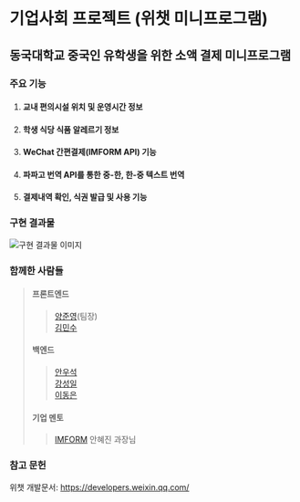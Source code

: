 # 기업사회 프로젝트 (위챗 미니프로그램)
## 동국대학교 중국인 유학생을 위한 소액 결제 미니프로그램
### 주요 기능
1. #### 교내 편의시설 위치 및 운영시간 정보
2. #### 학생 식당 식품 알레르기 정보
3. #### WeChat 간편결제(IMFORM API) 기능
4. #### 파파고 번역 API를 통한 중-한, 한-중 텍스트 번역
5. #### 결제내역 확인, 식권 발급 및 사용 기능


### 구현 결과물
![구현 결과물 이미지](../master/results/Result.jpg)


### 함께한 사람들
> #### 프론트엔드  
>> [양준영](https://github.com/tom9744)(팀장)  
>> [김민수](https://github.com/Rush-K)  
> #### 백엔드  
>> [안우석](https://github.com/wooseokAnDgu)  
>> [강성일](https://github.com/ksi0678)  
>> [이동은](https://github.com/albtraum)  
> #### 기업 멘토
>> [IMFORM](https://imform.co.kr/) 안혜진 과장님


### 참고 문헌
위챗 개발문서: <https://developers.weixin.qq.com/>